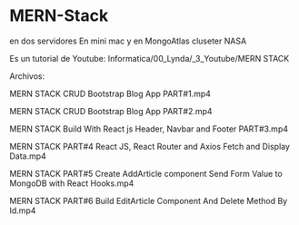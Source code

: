 # MERN-Stack
en dos servidores
En mini mac y en MongoAtlas cluseter NASA

Es un tutorial de Youtube:
Informatica/00_Lynda/_3_Youtube/MERN STACK

Archivos:


MERN STACK   CRUD Bootstrap Blog App   PART#1.mp4

MERN STACK   CRUD Bootstrap Blog App   PART#2.mp4

MERN STACK   Build With React js Header, Navbar and Footer   PART#3.mp4

MERN STACK   PART#4   React JS, React Router and Axios    Fetch and Display Data.mp4

MERN STACK   PART#5   Create AddArticle component   Send Form Value to MongoDB with React Hooks.mp4

MERN STACK   PART#6   Build EditArticle Component   And Delete Method By Id.mp4

